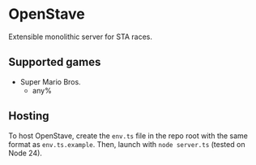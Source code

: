 # OpenStave

Extensible monolithic server for STA races.

## Supported games

* Super Mario Bros. 
    * any%

## Hosting

To host OpenStave, create the `env.ts` file in the repo root with the same format as `env.ts.example`. Then, launch with `node server.ts` (tested on Node 24).
